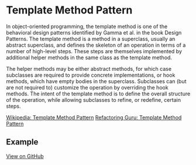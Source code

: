 # Template Method Pattern

In object-oriented programming, the template method is one of the behavioral design patterns identified by Gamma et al. in the book Design Patterns. The template method is a method in a superclass, usually an abstract superclass, and defines the skeleton of an operation in terms of a number of high-level steps. These steps are themselves implemented by additional helper methods in the same class as the template method.

The helper methods may be either abstract methods, for which case subclasses are required to provide concrete implementations, or hook methods, which have empty bodies in the superclass. Subclasses can (but are not required to) customize the operation by overriding the hook methods. The intent of the template method is to define the overall structure of the operation, while allowing subclasses to refine, or redefine, certain steps.

[Wikipedia: Template Method Pattern](https://en.wikipedia.org/wiki/Template_method_pattern)
[Refactoring Guru: Template Method Pattern](https://refactoring.guru/design-patterns/template-method)

## Example

[View on GitHub](https://github.com/scottt2/design-patterns-in-dart/tree/master/template_method)

